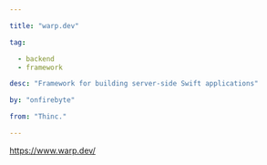 ```yaml
---

title: "warp.dev" 

tag: 

  - backend
  - framework 

desc: "Framework for building server-side Swift applications" 

by: "onfirebyte" 

from: "Thinc." 

---
```




https://www.warp.dev/ 

